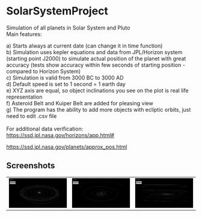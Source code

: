 # SolarSystemProject

Simulation of all planets in Solar System and Pluto\
Main features:

a) Starts always at current date (can change it in time function)\
b) Simulation uses kepler equations and data from JPL/Horizon system (starting point J2000) to simulate actual position of the planet with great accuracy (tests show accuracy within few seconds of starting position - compared to Horizon System)\
c) Simulation is valid from 3000 BC to 3000 AD\
d) Default speed is set to 1 second = 1 earth day\
e) XYZ axis are equal, so object inclinations you see on the plot is real life representation\
f) Asteroid Belt and Kuiper Belt are added for pleasing view\
g) The program has the ability to add more objects with ecliptic orbits, just need to edit .csv file
\
\
For additional data verification:\
https://ssd.jpl.nasa.gov/horizons/app.html#

https://ssd.jpl.nasa.gov/planets/approx_pos.html

## Screenshots

<table>
  <tr>
    <td><img src="https://github.com/dklobusek/SolarSystemProject/blob/main/img1.jpg" alt="Thumbnail 1" width="300"/></td>
    <td><img src="https://github.com/dklobusek/SolarSystemProject/blob/main/img2.jpg" alt="Thumbnail 2" width="300"/></td>
    <td><img src="https://github.com/dklobusek/SolarSystemProject/blob/main/img3.jpg" alt="Thumbnail 3" width="300"/></td>
  </tr>
</table>
